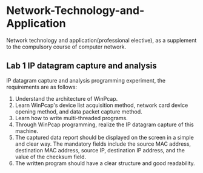 # Network-Technology-and-Application
Network technology and application(professional elective), as a supplement to the compulsory course of computer network.
## Lab 1 IP datagram capture and analysis
IP datagram capture and analysis programming experiment, the requirements are as follows:
1. Understand the architecture of WinPcap.
2. Learn WinPcap's device list acquisition method, network card device opening method, and data packet capture method.
3. Learn how to write multi-threaded programs.
4. Through WinPcap programming, realize the IP datagram capture of this machine.
5. The captured data report should be displayed on the screen in a simple and clear way. The mandatory fields include the source MAC address, destination MAC address, source IP, destination IP address, and the value of the checksum field.
6. The written program should have a clear structure and good readability.
